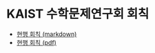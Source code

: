 # KAIST 수학문제연구회 회칙

- [현행 회칙 (markdown)](./files/수학문제연구회%20회칙%20(2023년%209월%20개정안).md)
- [현행 회칙 (pdf)](./files/수학문제연구회%20회칙%20(2023년%209월%20개정안).pdf)

